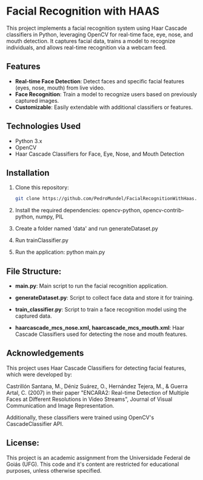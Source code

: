 # Facial Recognition with HAAS

This project implements a facial recognition system using Haar Cascade classifiers in Python, leveraging OpenCV for real-time face, eye, nose, and mouth detection. It captures facial data, trains a model to recognize individuals, and allows real-time recognition via a webcam feed.

## Features

- **Real-time Face Detection**: Detect faces and specific facial features (eyes, nose, mouth) from live video.
- **Face Recognition**: Train a model to recognize users based on previously captured images.
- **Customizable**: Easily extendable with additional classifiers or features.

## Technologies Used

- Python 3.x
- OpenCV
- Haar Cascade Classifiers for Face, Eye, Nose, and Mouth Detection

## Installation

1. Clone this repository:
   ```bash
   git clone https://github.com/PedroMundel/FacialRecognitionWithHaas.git
2. Install the required dependencies:
   opencv-python, opencv-contrib-python, numpy, PIL

3. Create a folder named 'data' and run generateDataset.py
   
4. Run trainClassifier.py

5. Run the application:
   python main.py

## File Structure:

- **main.py**: Main script to run the facial recognition application.

- **generateDataset.py**: Script to collect face data and store it for training.

- **train_classifier.py**: Script to train a face recognition model using the captured data.

- **haarcascade_mcs_nose.xml, haarcascade_mcs_mouth.xml**: Haar Cascade Classifiers used for detecting the nose and mouth features.


## Acknowledgements

This project uses Haar Cascade Classifiers for detecting facial features, which were developed by:

Castrillón Santana, M., Déniz Suárez, O., Hernández Tejera, M., & Guerra Artal, C. (2007) in their paper "ENCARA2: Real-time Detection of Multiple Faces at Different Resolutions in Video Streams", Journal of Visual Communication and Image Representation.

Additionally, these classifiers were trained using OpenCV's CascadeClassifier API.

## License:

This project is an academic assignment from the Universidade Federal de Goiás (UFG). This code and it's content are restricted for educational purposes, unless otherwise specified.
